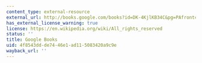 ```yaml
---
content_type: external-resource
external_url: http://books.google.com/books?id=DK-4KjlKB34C&pg=PAfrontcover
has_external_license_warning: true
license: https://en.wikipedia.org/wiki/All_rights_reserved
status: ''
title: Google Books
uid: 4f8543dd-de74-46e1-ad11-5083420a9c9e
wayback_url: ''
---
```

